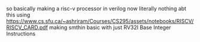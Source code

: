 so basically making a risc-v processor in verilog
now literally nothing abt this 
using https://www.cs.sfu.ca/~ashriram/Courses/CS295/assets/notebooks/RISCV/RISCV_CARD.pdf
making smthin basic with just RV32I Base Integer Instructions
